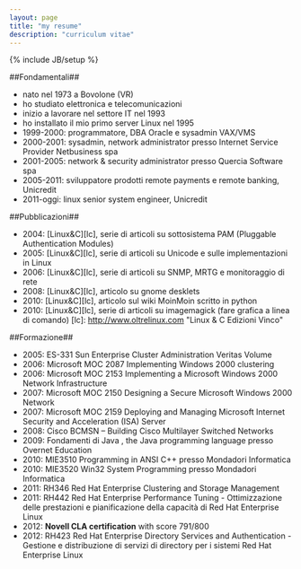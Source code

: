 ```yaml
---
layout: page
title: "my resume"
description: "curriculum vitae"
---
```

{% include JB/setup %}

##Fondamentali##
- nato nel 1973 a Bovolone (VR)
- ho studiato elettronica e telecomunicazioni
- inizio a lavorare nel settore IT nel 1993
- ho installato il mio primo server Linux nel 1995
- 1999-2000: programmatore, DBA Oracle e sysadmin VAX/VMS
- 2000-2001: sysadmin, network administrator presso Internet Service Provider Netbusiness spa
- 2001-2005: network & security administrator presso Quercia Software spa
- 2005-2011: sviluppatore prodotti remote payments e remote banking, Unicredit
- 2011-oggi: linux senior system engineer, Unicredit

##Pubblicazioni##
- 2004: [Linux&C][lc], serie di articoli su sottosistema PAM (Pluggable Authentication Modules)
- 2005: [Linux&C][lc], serie di articoli su Unicode e sulle implementazioni in Linux
- 2006: [Linux&C][lc], serie di articoli su SNMP, MRTG e monitoraggio di rete
- 2008: [Linux&C][lc], articolo su gnome desklets
- 2010: [Linux&C][lc], articolo sul wiki MoinMoin scritto in python
- 2010: [Linux&C][lc], serie di articoli su imagemagick (fare grafica a linea di comando)
[lc]: http://www.oltrelinux.com "Linux & C Edizioni Vinco"

##Formazione##
- 2005: ES-331 Sun Enterprise Cluster Administration Veritas Volume
- 2006: Microsoft MOC 2087 Implementing Windows 2000 clustering
- 2006: Microsoft MOC 2153 Implementing a Microsoft Windows 2000 Network Infrastructure
- 2007: Microsoft MOC 2150 Designing a Secure Microsoft Windows 2000 Network
- 2007: Microsoft MOC 2159 Deploying and Managing Microsoft Internet Security and Acceleration (ISA) Server
- 2008: Cisco BCMSN – Building Cisco Multilayer Switched Networks
- 2009: Fondamenti di Java , the Java programming language presso Overnet Education
- 2010: MIE3510 Programming in ANSI C++  presso Mondadori Informatica
- 2010: MIE3520 Win32 System Programming presso Mondadori Informatica
- 2011: RH346 Red Hat Enterprise Clustering and Storage Management
- 2011: RH442 Red Hat Enterprise Performance Tuning - Ottimizzazione delle prestazioni e pianificazione della capacità di Red Hat Enterprise Linux
- 2012: **Novell CLA certification** with score 791/800
- 2012: RH423 Red Hat Enterprise Directory Services and Authentication - Gestione e distribuzione di servizi di directory per i sistemi Red Hat Enterprise Linux



